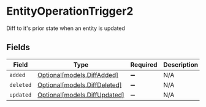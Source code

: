 # EntityOperationTrigger2

Diff to it's prior state when an entity is updated


## Fields

| Field                                                    | Type                                                     | Required                                                 | Description                                              |
| -------------------------------------------------------- | -------------------------------------------------------- | -------------------------------------------------------- | -------------------------------------------------------- |
| `added`                                                  | [Optional[models.DiffAdded]](../models/diffadded.md)     | :heavy_minus_sign:                                       | N/A                                                      |
| `deleted`                                                | [Optional[models.DiffDeleted]](../models/diffdeleted.md) | :heavy_minus_sign:                                       | N/A                                                      |
| `updated`                                                | [Optional[models.DiffUpdated]](../models/diffupdated.md) | :heavy_minus_sign:                                       | N/A                                                      |